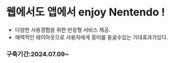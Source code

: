 # 웹에서도 앱에서 enjoy Nentendo !



+  다양한 사용경험을 위한 반응형 서비스 제공.
+  매력적인 레이아웃으로 사용자에게 흥미를 돋굴수있는 기대효과가있다. 


### 구축기간:2024.07.09~